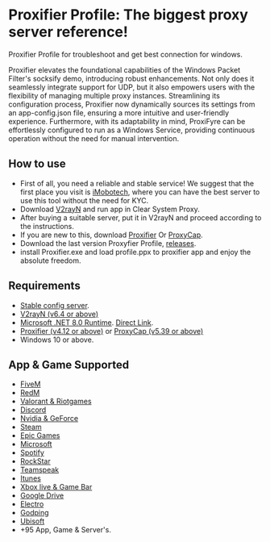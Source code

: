 # Proxifier Profile: The biggest proxy server reference!
Proxifier Profile for troubleshoot and get best connection for windows.


Proxifier elevates the foundational capabilities of the Windows Packet Filter's socksify demo, introducing robust enhancements. Not only does it seamlessly integrate support for UDP, but it also empowers users with the flexibility of managing multiple proxy instances. Streamlining its configuration process, Proxifier now dynamically sources its settings from an app-config.json file, ensuring a more intuitive and user-friendly experience. Furthermore, with its adaptability in mind, ProxiFyre can be effortlessly configured to run as a Windows Service, providing continuous operation without the need for manual intervention.


## How to use
- First of all, you need a reliable and stable service! We suggest that the first place you visit is [iMobotech](https://imobotech.com/), where you can have the best server to use this tool without the need for KYC.
- Download [V2rayN](https://github.com/2dust/v2rayN/releases) and run app in Clear System Proxy.
- After buying a suitable server, put it in V2rayN and proceed according to the instructions.
- If you are new to this, download [Proxifier](https://www.proxifier.com/download/) Or [ProxyCap](https://www.proxycap.com/download.html).
- Download the last version Proxyfier Profile, [releases](https://github.com/Alighandchi/Proxifier/releases).
- install Proxifier.exe and load profile.ppx to proxifier app and enjoy the absolute freedom.


## Requirements  
- [Stable config server](https://imobotech.com/).
- [V2rayN (v6.4 or above)](https://github.com/2dust/v2rayN/releases)
- [Microsoft .NET 8.0 Runtime](https://dotnet.microsoft.com/en-us/download/dotnet/8.0). [Direct Link](https://download.visualstudio.microsoft.com/download/pr/1e9f5038-d1c3-4219-94e9-62d6f810e589/c28bb8c8a1a3d01c72f3db1646a983c5/dotnet-sdk-8.0.204-win-x64.exe).
- [Proxifier (v4.12 or above)](https://www.proxifier.com/download/ProxifierSetup.exe) or [ProxyCap (v5.39 or above)](https://github.com/Alighandchi/Proxifier/raw/refs/heads/main/pcap539_x64_repack.msi)
- Windows 10 or above.


## App & Game Supported
- [FiveM](https://fivem.net/)
- [RedM](https://redm.net/)
- [Valorant & Riotgames](https://playvalorant.com/)
- [Discord](Discord.com)
- [Nvidia & GeForce](https://www.nvidia.com/)
- [Steam](https://steamcommunity.com/)
- [Epic Games](https://store.epicgames.com/)
- [Microsoft](https://support.microsoft.com/)
- [Spotify](https://open.spotify.com/)
- [RockStar](https://www.rockstargames.com/)
- [Teamspeak](https://www.teamspeak.com/en/)
- [Itunes](https://www.apple.com/itunes/)
- [Xbox live & Game Bar](https://www.xbox.com/)
- [Google Drive](drive.google.com)
- [Electro](https://electrotm.org/)
- [Godping](https://godping.ir/)
- [Ubisoft](https://Ubisoft.com/)
- +95 App, Game & Server's.
